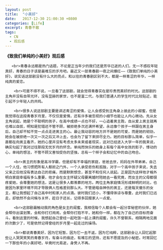 ```yaml
---
layout: post
title:  "小美好"
date:   2017-12-30 21:00:30 +0800
categories: [Life]
excerpt: 青春不散
tags:
  - CN
  - 观后感
---
```


**《致我们单纯的小美好》观后感**

       <br>青春永远都是热门话题，不论是正当年少的我们还是芳华已逝的人们，无一不感叹年轻真好，青春的日子该是最难忘的岁月吧。最近又一部青春剧一夜之间爆红——《致我们单纯的小美好》，说实话这部剧没有什么大的亮点，和以往的青春剧区别不大，都是一样青涩的年华，一样纯真的爱恋。
       
	    <br>可是不得不说，一旦看了这部剧，就会觉得青春实在是珍贵而美好的时光。这部剧的主角并没有自带光环，没有显赫的家世，也不是富二代，与我们普通人的学生时代比较贴近，能引起不少年轻人的共鸣。
       
	    <br>很多人说这部剧主要是讲述青涩的爱情，让人会感受到主角身上彼此的小甜蜜，但是我觉得在这段青春岁月里，不仅仅是爱情，还有许多被忽视的小细节也能让人内心微动。先从女主角说起，她是个不聪明的孩子，在高中成绩一点也不好，一心追着男主跑，自从爱上男主就再也难以自拔，明知是犯错还不管不顾，被拒绝多次还满怀希望，永远像个孩子一样跟在男主身后，自己却不知不觉一点点走进男主的心。最让我动容的地方并不是她的可爱，而是她的韧劲，她会在被拒绝一次又一次之后又冲上去，也会为了留下来拼尽全力。她的目标那么简单，似乎一直都在向男主看齐，她的心里并没有考虑太多未来或者现实，这对已经进入大学一年的我来说，确实勾起了我对过往那段无忧岁月的怀念。单纯而快乐的她身上有每个高中女孩的影子，悸动的心，单纯的想法，不管不顾又害怕受伤的坚强，总有一个样子会和记忆中的自己吻合。
       
	    <br>男主的形象是高冷学霸，但是却有不幸福的家庭，爸爸去世，妈妈在外带弟弟，自己一个人住，他习惯把所有人都拒之门外，一个人承受悲伤和孤独，对于一个高中孩子来说，失去父亲之后他没有表达自己的悲痛，而是默默想念，甚至不和任何人说起。正是因为这样他才格外明白家庭幸福有多么重要，他才会在女主怀疑父母要离婚时陪她去一看究竟，而女主的父母都很疼爱她，会尊重她的想法，这是让很多人都羡慕的地方。两位主角家庭情况形成鲜明的对比，也是因为家里环境不同才导致俩人性格差别那么大。不管是暗自神伤的男主，还是每天傻乐的女主，都让我想起了自己高中时和家人的点滴。彼时我们还小，不懂得体谅与尊重，此时我们已远走，却依然不会问候与关怀，趁日子还长，记得多回报家人一点爱。
       
	    <br>这部剧最触动我的角色是女主的闺蜜，我相信每个人都会有一起分享秘密的伙伴，她会帮你出谋划策，会和你打打闹闹，会帮你打抱不平，她和你一样，都在为了自己的目标而奋斗。看到这里的时候，我想起自己曾经一起吃饭一起上课的闺蜜，许久不曾联系，相隔两地见面的次数少了，可是依然记得曾经的岁月里一起走过的操场。
       
	    <br>都说青春美好，因为它短暂，因为它一去不返，因为它纯粹，这部剧会让人回忆起那些让人哭哭笑笑的青春岁月，有奋斗的痕迹，有难忘的坚持，还有不愿提及的小秘密。时常回忆一下那些年的小美好吧，毕竟时光易逝，身旁人不再。
